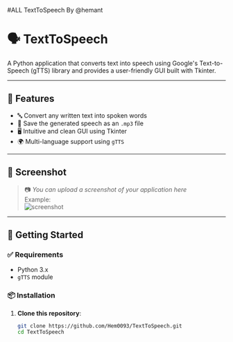#ALL TextToSpeech By @hemant

# 🗣️ TextToSpeech

A Python application that converts text into speech using Google's Text-to-Speech (gTTS) library and provides a user-friendly GUI built with Tkinter.

---

## 📌 Features

- 🔤 Convert any written text into spoken words
- 💾 Save the generated speech as an `.mp3` file
- 🖥️ Intuitive and clean GUI using Tkinter
- 🌍 Multi-language support using `gTTS`

---

## 📸 Screenshot

> 📷 *You can upload a screenshot of your application here*  
> Example:  
> ![screenshot](screenshot.png)

---

## 🚀 Getting Started

### ✅ Requirements

- Python 3.x
- `gTTS` module

### 📦 Installation

1. **Clone this repository**:
   ```bash
   git clone https://github.com/Hem0093/TextToSpeech.git
   cd TextToSpeech


